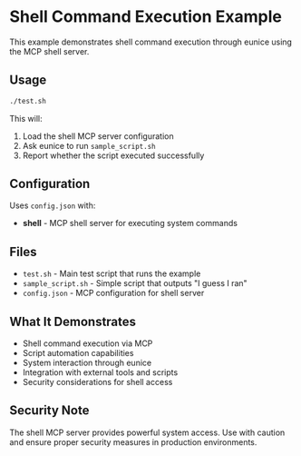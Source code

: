 # Shell Command Execution Example

This example demonstrates shell command execution through eunice using the MCP shell server.

## Usage

```bash
./test.sh
```

This will:
1. Load the shell MCP server configuration
2. Ask eunice to run `sample_script.sh`
3. Report whether the script executed successfully

## Configuration

Uses `config.json` with:
- **shell** - MCP shell server for executing system commands

## Files

- `test.sh` - Main test script that runs the example
- `sample_script.sh` - Simple script that outputs "I guess I ran"
- `config.json` - MCP configuration for shell server

## What It Demonstrates

- Shell command execution via MCP
- Script automation capabilities
- System interaction through eunice
- Integration with external tools and scripts
- Security considerations for shell access

## Security Note

The shell MCP server provides powerful system access. Use with caution and ensure proper security measures in production environments.